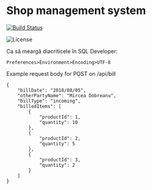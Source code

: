 # Shop management system

[![Build Status](https://travis-ci.com/mcdobr/psbd.svg?branch=master)](https://travis-ci.com/mcdobr/psbd)

![License](https://img.shields.io/github/license/mcdobr/psbd.svg)

Ca să meargă diacriticele în SQL Developer:
```
Preferences>Environment>Encoding>UTF-8
```

Example request body for POST on /api/bill
```
{
    "billDate": "2018/08/05",
	"otherPartyName": "Mircea Dobreanu",
	"billType": "incoming",
	"billedItems": [
		{
			"productId": 1,
			"quantity": 10
		},
		{
			"productId": 2,
			"quantity": 5
		},
		{
			"productId": 3,
			"quantity": 2
		}
	]
}
```